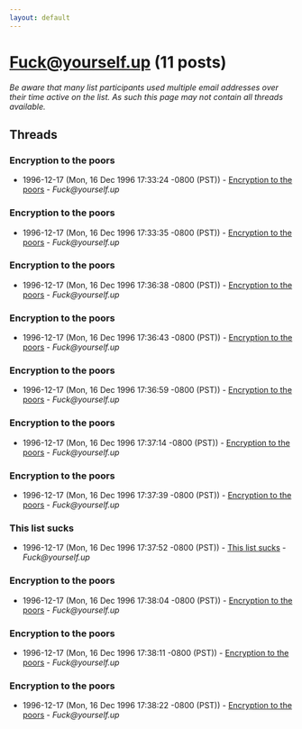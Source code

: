 ```yaml
---
layout: default
---
```


# Fuck@yourself.up (11 posts)

_Be aware that many list participants used multiple email addresses over their time active on the list. As such this page may not contain all threads available._

## Threads

### Encryption to the poors
+ 1996-12-17 (Mon, 16 Dec 1996 17:33:24 -0800 (PST)) - [Encryption to the poors](/archive/1996/12/be40b61b951777eccc2a18b8c674e31fffe8dcab14025745e7d3d2a11950f3b9) - _Fuck@yourself.up_

### Encryption to the poors
+ 1996-12-17 (Mon, 16 Dec 1996 17:33:35 -0800 (PST)) - [Encryption to the poors](/archive/1996/12/faa9c7da80db751cfc8d551010dfa9c8cb24dd44ed64198fa465f6e7649fd7a0) - _Fuck@yourself.up_

### Encryption to the poors
+ 1996-12-17 (Mon, 16 Dec 1996 17:36:38 -0800 (PST)) - [Encryption to the poors](/archive/1996/12/ee8ca399105a93ee6943ed7cb733bb1de8554db8d4b4aa38187680f887d7d473) - _Fuck@yourself.up_

### Encryption to the poors
+ 1996-12-17 (Mon, 16 Dec 1996 17:36:43 -0800 (PST)) - [Encryption to the poors](/archive/1996/12/eb29f9db60f4e02d511756f114dc6cf687475bb068fd8a648db26d2fe369c2f4) - _Fuck@yourself.up_

### Encryption to the poors
+ 1996-12-17 (Mon, 16 Dec 1996 17:36:59 -0800 (PST)) - [Encryption to the poors](/archive/1996/12/a932a170816a052483d171b3f5663cbc1e036f910741d3b5bafdb4e10a9e925c) - _Fuck@yourself.up_

### Encryption to the poors
+ 1996-12-17 (Mon, 16 Dec 1996 17:37:14 -0800 (PST)) - [Encryption to the poors](/archive/1996/12/edf01dfe8d048badab06f581d5eebeb76afa8ecba145884ed125399531d44e37) - _Fuck@yourself.up_

### Encryption to the poors
+ 1996-12-17 (Mon, 16 Dec 1996 17:37:39 -0800 (PST)) - [Encryption to the poors](/archive/1996/12/ede834300b975b646a605eb89c84e70634e547d9f34d158270f84ec1600eb5f9) - _Fuck@yourself.up_

### This list sucks
+ 1996-12-17 (Mon, 16 Dec 1996 17:37:52 -0800 (PST)) - [This list sucks](/archive/1996/12/4eb39937a030cbc8660fb01f375813f90ce4857fbc2bd5906a3e096ae1cea5b1) - _Fuck@yourself.up_

### Encryption to the poors
+ 1996-12-17 (Mon, 16 Dec 1996 17:38:04 -0800 (PST)) - [Encryption to the poors](/archive/1996/12/09d9f0539da54364bd99aefaead7d310b23291b035f2e9d764694a11da8b6e8e) - _Fuck@yourself.up_

### Encryption to the poors
+ 1996-12-17 (Mon, 16 Dec 1996 17:38:11 -0800 (PST)) - [Encryption to the poors](/archive/1996/12/b2c48f2cd36bb105ed6c6a590e5e666cf3ef930c8c95ff0ddc1efb46074cc33b) - _Fuck@yourself.up_

### Encryption to the poors
+ 1996-12-17 (Mon, 16 Dec 1996 17:38:22 -0800 (PST)) - [Encryption to the poors](/archive/1996/12/aa2e7666a7bace8a8b9aa929303388d52bdac0fe160a1ca0bf0de5705517c4d6) - _Fuck@yourself.up_

